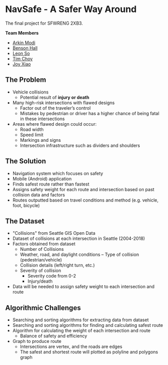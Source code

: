 # NavSafe - A Safer Way Around

The final project for SFWRENG 2XB3.

**Team Members**
- [Arkin Modi](https://gitlab.cas.mcmaster.ca/modia1)
- [Benson Hall](https://gitlab.cas.mcmaster.ca/hallb8)
- [Leon So](https://gitlab.cas.mcmaster.ca/sol4)
- [Tim Choy](https://gitlab.cas.mcmaster.ca/choyt2)
- [Joy Xiao](https://gitlab.cas.mcmaster.ca/xiaoz18)

## The Problem
- Vehicle collisions
  - Potential result of **injury or death**  
- Many high-risk intersections with flawed designs
    - Factor out of the traveler’s control
    - Mistakes by pedestrian or driver has a higher chance of being fatal in these intersections
- Areas where flawed design could occur:
  - Road width
  - Speed limit
  - Markings and signs
  - Intersection infrastructure such as dividers and shoulders

## The Solution
- Navigation system which focuses on safety
- Mobile (Android) application
- Finds safest route rather than fastest
- Assigns safety weight for each route and intersection based on past collision data and factors
- Routes outputted based on travel conditions and method (e.g. vehicle, foot, bicycle)

## The Dataset
- "Collisions" from Seattle GIS Open Data
- Dataset of collisions at each intersection in Seattle (2004-2018)
- Factors obtained from dataset
  - Number of Collisions
  - Weather, road, and daylight conditions – Type of collision (pedestrian/vehicle)
  - Collision details (left/right turn, etc.)
  - Severity of collision
    - Severity code from 0-2
    - Injury/death
- Data will be needed to assign safety weight to each intersection and route

## Algorithmic Challenges
- Searching and sorting algorithms for extracting data from dataset
- Searching and sorting algorithms for finding and calculating safest route
- Algorithm for calculating the weight of each intersection and route 
  - Balance of safety and efficiency
- Graph to produce route
  - Intersections are vertex, and the roads are edges
  - The safest and shortest route will plotted as polyline and polygons graph
